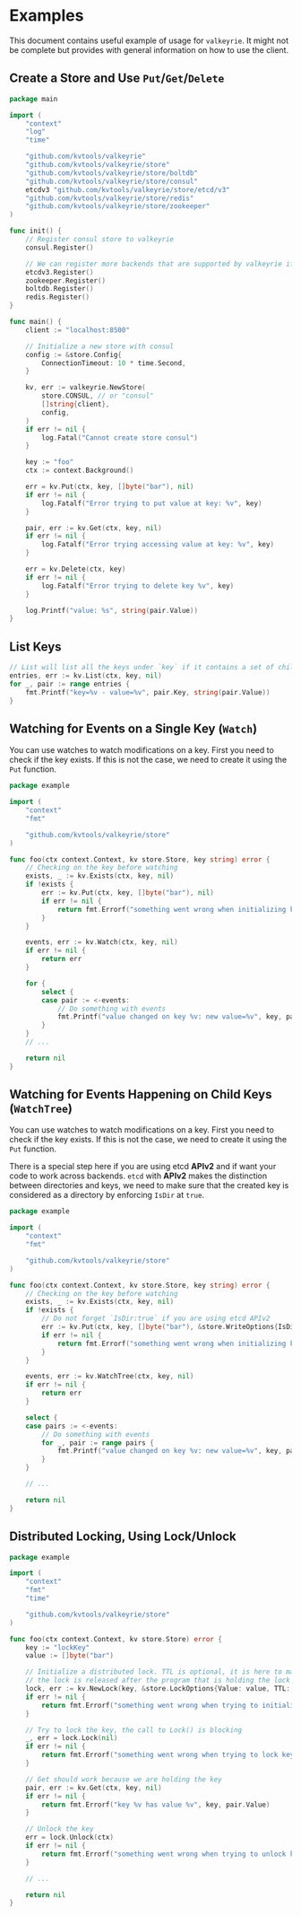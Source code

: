 # Examples

This document contains useful example of usage for `valkeyrie`.
It might not be complete but provides with general information on how to use the client.

## Create a Store and Use `Put`/`Get`/`Delete`

```go
package main

import (
	"context"
	"log"
	"time"

	"github.com/kvtools/valkeyrie"
	"github.com/kvtools/valkeyrie/store"
	"github.com/kvtools/valkeyrie/store/boltdb"
	"github.com/kvtools/valkeyrie/store/consul"
	etcdv3 "github.com/kvtools/valkeyrie/store/etcd/v3"
	"github.com/kvtools/valkeyrie/store/redis"
	"github.com/kvtools/valkeyrie/store/zookeeper"
)

func init() {
	// Register consul store to valkeyrie
	consul.Register()

	// We can register more backends that are supported by valkeyrie if we plan to use these
	etcdv3.Register()
	zookeeper.Register()
	boltdb.Register()
	redis.Register()
}

func main() {
	client := "localhost:8500"

	// Initialize a new store with consul
	config := &store.Config{
		ConnectionTimeout: 10 * time.Second,
	}

	kv, err := valkeyrie.NewStore(
		store.CONSUL, // or "consul"
		[]string{client},
		config,
	)
	if err != nil {
		log.Fatal("Cannot create store consul")
	}

	key := "foo"
	ctx := context.Background()

	err = kv.Put(ctx, key, []byte("bar"), nil)
	if err != nil {
		log.Fatalf("Error trying to put value at key: %v", key)
	}

	pair, err := kv.Get(ctx, key, nil)
	if err != nil {
		log.Fatalf("Error trying accessing value at key: %v", key)
	}

	err = kv.Delete(ctx, key)
	if err != nil {
		log.Fatalf("Error trying to delete key %v", key)
	}

	log.Printf("value: %s", string(pair.Value))
}
```

## List Keys

```go
// List will list all the keys under `key` if it contains a set of child keys/values
entries, err := kv.List(ctx, key, nil)
for _, pair := range entries {
    fmt.Printf("key=%v - value=%v", pair.Key, string(pair.Value))
}
```

## Watching for Events on a Single Key (`Watch`)

You can use watches to watch modifications on a key.
First you need to check if the key exists.
If this is not the case, we need to create it using the `Put` function.

```go
package example

import (
	"context"
	"fmt"

	"github.com/kvtools/valkeyrie/store"
)

func foo(ctx context.Context, kv store.Store, key string) error {
	// Checking on the key before watching
	exists, _ := kv.Exists(ctx, key, nil)
	if !exists {
		err := kv.Put(ctx, key, []byte("bar"), nil)
		if err != nil {
			return fmt.Errorf("something went wrong when initializing key %v", key)
		}
	}

	events, err := kv.Watch(ctx, key, nil)
	if err != nil {
		return err
	}

	for {
		select {
		case pair := <-events:
			// Do something with events
			fmt.Printf("value changed on key %v: new value=%v", key, pair.Value)
		}
	}
	// ...

	return nil
}
```

## Watching for Events Happening on Child Keys (`WatchTree`)

You can use watches to watch modifications on a key.
First you need to check if the key exists.
If this is not the case, we need to create it using the `Put` function.

There is a special step here if you are using etcd **APIv2** and if want your code to work across backends.
`etcd` with **APIv2** makes the distinction between directories and keys,
we need to make sure that the created key is considered as a directory by enforcing `IsDir` at `true`.

```go
package example

import (
	"context"
	"fmt"

	"github.com/kvtools/valkeyrie/store"
)

func foo(ctx context.Context, kv store.Store, key string) error {
	// Checking on the key before watching
	exists, _ := kv.Exists(ctx, key, nil)
	if !exists {
		// Do not forget `IsDir:true` if you are using etcd APIv2
		err := kv.Put(ctx, key, []byte("bar"), &store.WriteOptions{IsDir: true})
		if err != nil {
			return fmt.Errorf("something went wrong when initializing key %v", key)
		}
	}

	events, err := kv.WatchTree(ctx, key, nil)
	if err != nil {
		return err
	}

	select {
	case pairs := <-events:
		// Do something with events
		for _, pair := range pairs {
			fmt.Printf("value changed on key %v: new value=%v", key, pair.Value)
		}
	}

	// ...

	return nil
}
```

## Distributed Locking, Using Lock/Unlock

```go
package example

import (
	"context"
	"fmt"
	"time"

	"github.com/kvtools/valkeyrie/store"
)

func foo(ctx context.Context, kv store.Store) error {
	key := "lockKey"
	value := []byte("bar")

	// Initialize a distributed lock. TTL is optional, it is here to make sure that
	// the lock is released after the program that is holding the lock ends or crashes
	lock, err := kv.NewLock(key, &store.LockOptions{Value: value, TTL: 2 * time.Second})
	if err != nil {
		return fmt.Errorf("something went wrong when trying to initialize the Lock")
	}

	// Try to lock the key, the call to Lock() is blocking
	_, err = lock.Lock(nil)
	if err != nil {
		return fmt.Errorf("something went wrong when trying to lock key %v", key)
	}

	// Get should work because we are holding the key
	pair, err := kv.Get(ctx, key, nil)
	if err != nil {
		return fmt.Errorf("key %v has value %v", key, pair.Value)
	}

	// Unlock the key
	err = lock.Unlock(ctx)
	if err != nil {
		return fmt.Errorf("something went wrong when trying to unlock key %v", key)
	}

	// ...

	return nil
}
```

